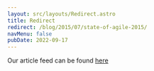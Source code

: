 ```yaml
---
layout: src/layouts/Redirect.astro
title: Redirect
redirect: /blog/2015/07/state-of-agile-2015/
navMenu: false
pubDate: 2022-09-17
---
```

<div>
Our article feed can be found <a href="/blog/2015/07/state-of-agile-2015/">here</a>
</div>
